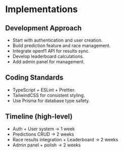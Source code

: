 # Implementations

## Development Approach

- Start with authentication and user creation.
- Build prediction feature and race management.
- Integrate openf1 API for results sync.
- Develop leaderboard calculations.
- Add admin panel for management.

## Coding Standards

- TypeScript + ESLint + Prettier.
- TailwindCSS for consistent styling.
- Use Prisma for database type safety.

## Timeline (high-level)

- Auth + User system → 1 week
- Predictions CRUD → 2 weeks
- Race results integration + Leaderboard → 2 weeks
- Admin panel + polish → 2 weeks

